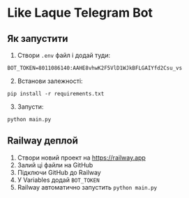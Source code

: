 
# Like Laque Telegram Bot

## Як запустити

1. Створи `.env` файл і додай туди:
```
BOT_TOKEN=8011086140:AAHE8vhwK2F5VlD1WJkBFLGAIYfd2Csu_vs
```

2. Встанови залежності:
```
pip install -r requirements.txt
```

3. Запусти:
```
python main.py
```

## Railway деплой

1. Створи новий проект на https://railway.app
2. Залий ці файли на GitHub
3. Підключи GitHub до Railway
4. У Variables додай `BOT_TOKEN`
5. Railway автоматично запустить `python main.py`
